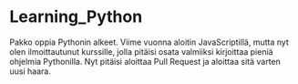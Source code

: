 # Learning_Python
Pakko oppia Pythonin alkeet.
Viime vuonna aloitin JavaScriptillä, mutta nyt olen ilmoittautunut kurssille, jolla pitäisi osata valmiiksi kirjoittaa pieniä ohjelmia Pythonilla.
Nyt pitäisi aloittaa Pull Request ja aloittaa sitä varten uusi haara.
